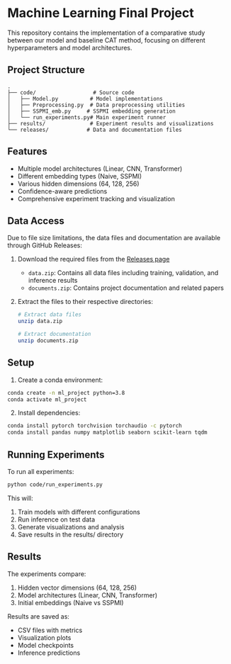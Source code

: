 # Machine Learning Final Project

This repository contains the implementation of a comparative study between our model and baseline CAT method, focusing on different hyperparameters and model architectures.

## Project Structure

```
.
├── code/                  # Source code
│   ├── Model.py          # Model implementations
│   ├── Preprocessing.py  # Data preprocessing utilities
│   ├── SSPMI_emb.py     # SSPMI embedding generation
│   └── run_experiments.py# Main experiment runner
├── results/              # Experiment results and visualizations
└── releases/            # Data and documentation files
```

## Features

- Multiple model architectures (Linear, CNN, Transformer)
- Different embedding types (Naive, SSPMI)
- Various hidden dimensions (64, 128, 256)
- Confidence-aware predictions
- Comprehensive experiment tracking and visualization

## Data Access

Due to file size limitations, the data files and documentation are available through GitHub Releases:

1. Download the required files from the [Releases page](https://github.com/1hansir/ML_CAT/releases)
   - `data.zip`: Contains all data files including training, validation, and inference results
   - `documents.zip`: Contains project documentation and related papers

2. Extract the files to their respective directories:
   ```bash
   # Extract data files
   unzip data.zip
   
   # Extract documentation
   unzip documents.zip
   ```

## Setup

1. Create a conda environment:
```bash
conda create -n ml_project python=3.8
conda activate ml_project
```

2. Install dependencies:
```bash
conda install pytorch torchvision torchaudio -c pytorch
conda install pandas numpy matplotlib seaborn scikit-learn tqdm
```

## Running Experiments

To run all experiments:
```bash
python code/run_experiments.py
```

This will:
1. Train models with different configurations
2. Run inference on test data
3. Generate visualizations and analysis
4. Save results in the results/ directory

## Results

The experiments compare:
1. Hidden vector dimensions (64, 128, 256)
2. Model architectures (Linear, CNN, Transformer)
3. Initial embeddings (Naive vs SSPMI)

Results are saved as:
- CSV files with metrics
- Visualization plots
- Model checkpoints
- Inference predictions 